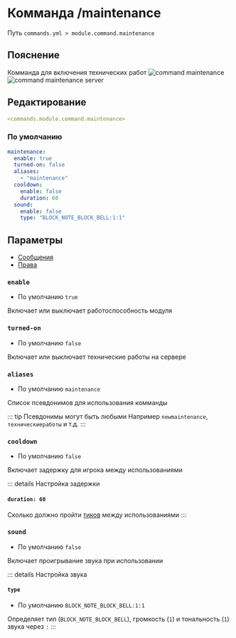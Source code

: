 # Комманда /maintenance
Путь `commands.yml > module.command.maintenance`

## Пояснение
Комманда для включения технических работ
![command maintenance](/commandmaintenance.png)
![command maintenance server](/commandmaintenanceserver.png)

## Редактирование
```yaml
<commands.module.command.maintenance>
```

### По умолчанию
```yaml
maintenance:
  enable: true
  turned-on: false
  aliases:
    - "maintenance"
  cooldown:
    enable: false
    duration: 60
  sound:
    enable: false
    type: "BLOCK_NOTE_BLOCK_BELL:1:1"
```

## Параметры

- [Сообщения](/ru/messages/ru_ru/module/command/maintenance/)
- [Права](/ru/permissions/module/command/maintenance/)

### `enable`
- По умолчанию `true`

Включает или выключает работоспособность модуля

### `turned-on`
- По умолчанию `false`

Включает или выключает технические работы на сервере

### `aliases`
- По умолчанию `maintenance`

Список псевдонимов для использования комманды

::: tip Псевдонимы могут быть любыми
Например `newmaintenance`, `техническиеработы` и т.д.
:::

### `cooldown`
- По умолчанию `false`

Включает задержку для игрока между использованиями

::: details Настройка задержки
#### `duration: 60`

Сколько должно пройти [тиков](https://ru.minecraft.wiki/w/%D0%A2%D0%B0%D0%BA%D1%82) между использованиями
:::

### `sound`
- По умолчанию `false`

Включает проигрывание звука при использовании

::: details Настройка звука
#### `type`
- По умолчанию `BLOCK_NOTE_BLOCK_BELL:1:1`

Определяет тип (`BLOCK_NOTE_BLOCK_BELL`), громкость (`1`) и тональность (`1`) звука через `:`
:::